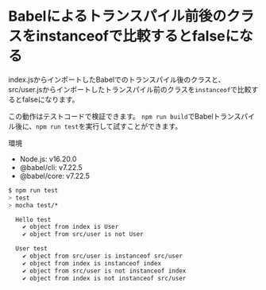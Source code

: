 # Babelによるトランスパイル前後のクラスをinstanceofで比較するとfalseになる

index.jsからインポートしたBabelでのトランスパイル後のクラスと、src/user.jsからインポートしたトランスパイル前のクラスを`instanceof`で比較するとfalseになります。

この動作はテストコードで検証できます。
`npm run build`でBabelトランスパイル後に、`npm run test`を実行して試すことができます。

環境

- Node.js: v16.20.0
- @babel/cli: v7.22.5
- @babel/core: v7.22.5


```bash
$ npm run test
> test
> mocha test/*

  Hello test
    ✔ object from index is User
    ✔ object from src/user is not User

  User test
    ✔ object from src/user is instanceof src/user
    ✔ object from index is instanceof index
    ✔ object from src/user is not instanceof index
    ✔ object from index is not instanceof src/user
```

